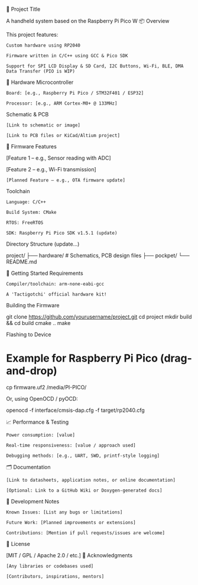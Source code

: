 🚀 Project Title

A handheld system based on the Raspberry Pi Pico W
📦 Overview

This project features:

    Custom hardware using RP2040

    Firmware written in C/C++ using GCC & Pico SDK

    Support for SPI LCD Display & SD Card, I2C Buttons, Wi-Fi, BLE, DMA Data Transfer (PIO is WIP)

🔧 Hardware
Microcontroller

    Board: [e.g., Raspberry Pi Pico / STM32F401 / ESP32]

    Processor: [e.g., ARM Cortex-M0+ @ 133MHz]

Schematic & PCB

    [Link to schematic or image]

    [Link to PCB files or KiCad/Altium project]

🧠 Firmware
Features

[Feature 1 – e.g., Sensor reading with ADC]

[Feature 2 – e.g., Wi-Fi transmission]

    [Planned Feature – e.g., OTA firmware update]

Toolchain

    Language: C/C++

    Build System: CMake

    RTOS: FreeRTOS

    SDK: Raspberry Pi Pico SDK v1.5.1 (update)

Directory Structure (update...)

project/
├── hardware/         # Schematics, PCB design files
├── pockpet/
└── README.md

🚀 Getting Started
Requirements

    Compiler/toolchain: arm-none-eabi-gcc

    A 'Tactigotchi' official hardware kit!

Building the Firmware

git clone https://github.com/yourusername/project.git
cd project
mkdir build && cd build
cmake ..
make

Flashing to Device

# Example for Raspberry Pi Pico (drag-and-drop)
cp firmware.uf2 /media/PI-PICO/

Or, using OpenOCD / pyOCD:

openocd -f interface/cmsis-dap.cfg -f target/rp2040.cfg

📈 Performance & Testing

    Power consumption: [value]

    Real-time responsiveness: [value / approach used]

    Debugging methods: [e.g., UART, SWD, printf-style logging]

🗂️ Documentation

    [Link to datasheets, application notes, or online documentation]

    [Optional: Link to a GitHub Wiki or Doxygen-generated docs]

🧪 Development Notes

    Known Issues: [List any bugs or limitations]

    Future Work: [Planned improvements or extensions]

    Contributions: [Mention if pull requests/issues are welcome]

📜 License

[MIT / GPL / Apache 2.0 / etc.]
🙌 Acknowledgments

    [Any libraries or codebases used]

    [Contributors, inspirations, mentors]
